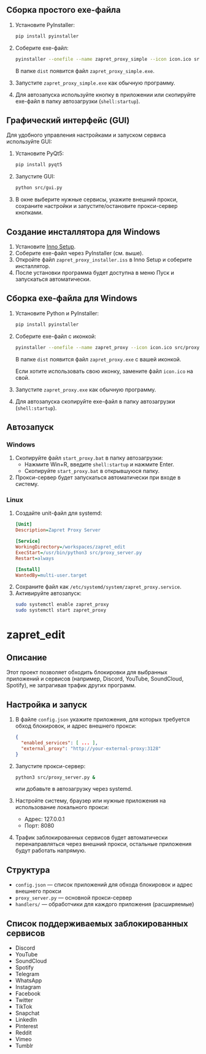 ## Сборка простого exe-файла

1. Установите PyInstaller:
	```bash
	pip install pyinstaller
	```
2. Соберите exe-файл:
	```bash
	pyinstaller --onefile --name zapret_proxy_simple --icon icon.ico src/simple_app.py
	```
	В папке `dist` появится файл `zapret_proxy_simple.exe`.

3. Запустите `zapret_proxy_simple.exe` как обычную программу.

4. Для автозапуска используйте кнопку в приложении или скопируйте exe-файл в папку автозагрузки (`shell:startup`).
## Графический интерфейс (GUI)

Для удобного управления настройками и запуском сервиса используйте GUI:

1. Установите PyQt5:
	```bash
	pip install pyqt5
	```
2. Запустите GUI:
	```bash
	python src/gui.py
	```
3. В окне выберите нужные сервисы, укажите внешний прокси, сохраните настройки и запустите/остановите прокси-сервер кнопками.
## Создание инсталлятора для Windows

1. Установите [Inno Setup](https://jrsoftware.org/isinfo.php).
2. Соберите exe-файл через PyInstaller (см. выше).
3. Откройте файл `zapret_proxy_installer.iss` в Inno Setup и соберите инсталлятор.
4. После установки программа будет доступна в меню Пуск и запускаться автоматически.
## Сборка exe-файла для Windows

1. Установите Python и PyInstaller:
	```bash
	pip install pyinstaller
	```

2. Соберите exe-файл с иконкой:
	```bash
	pyinstaller --onefile --name zapret_proxy --icon icon.ico src/proxy_server.py
	```
	В папке `dist` появится файл `zapret_proxy.exe` с вашей иконкой.

	Если хотите использовать свою иконку, замените файл `icon.ico` на свой.

3. Запустите `zapret_proxy.exe` как обычную программу.

4. Для автозапуска скопируйте exe-файл в папку автозагрузки (`shell:startup`).
## Автозапуск

### Windows
1. Скопируйте файл `start_proxy.bat` в папку автозагрузки:
	- Нажмите Win+R, введите `shell:startup` и нажмите Enter.
	- Скопируйте `start_proxy.bat` в открывшуюся папку.
2. Прокси-сервер будет запускаться автоматически при входе в систему.

### Linux
1. Создайте unit-файл для systemd:
	```ini
	[Unit]
	Description=Zapret Proxy Server

	[Service]
	WorkingDirectory=/workspaces/zapret_edit
	ExecStart=/usr/bin/python3 src/proxy_server.py
	Restart=always

	[Install]
	WantedBy=multi-user.target
	```
2. Сохраните файл как `/etc/systemd/system/zapret_proxy.service`.
3. Активируйте автозапуск:
	```bash
	sudo systemctl enable zapret_proxy
	sudo systemctl start zapret_proxy
	```
# zapret_edit

## Описание

Этот проект позволяет обходить блокировки для выбранных приложений и сервисов (например, Discord, YouTube, SoundCloud, Spotify), не затрагивая трафик других программ.

## Настройка и запуск

1. В файле `config.json` укажите приложения, для которых требуется обход блокировок, и адрес внешнего прокси:
	```json
	{
	  "enabled_services": [ ... ],
	  "external_proxy": "http://your-external-proxy:3128"
	}
	```

2. Запустите прокси-сервер:
	```bash
	python3 src/proxy_server.py &
	```
	или добавьте в автозагрузку через systemd.

3. Настройте систему, браузер или нужные приложения на использование локального прокси:
	- Адрес: 127.0.0.1
	- Порт: 8080

4. Трафик заблокированных сервисов будет автоматически перенаправляться через внешний прокси, остальные приложения будут работать напрямую.

## Структура
- `config.json` — список приложений для обхода блокировок и адрес внешнего прокси
- `proxy_server.py` — основной прокси-сервер
- `handlers/` — обработчики для каждого приложения (расширяемые)

## Список поддерживаемых заблокированных сервисов
- Discord
- YouTube
- SoundCloud
- Spotify
- Telegram
- WhatsApp
- Instagram
- Facebook
- Twitter
- TikTok
- Snapchat
- LinkedIn
- Pinterest
- Reddit
- Vimeo
- Tumblr
